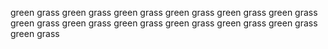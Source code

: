 green grass
green grass
green grass
green grass
green grass
green grass
green grass
green grass
green grass
green grass
green grass
green grass
green grass
